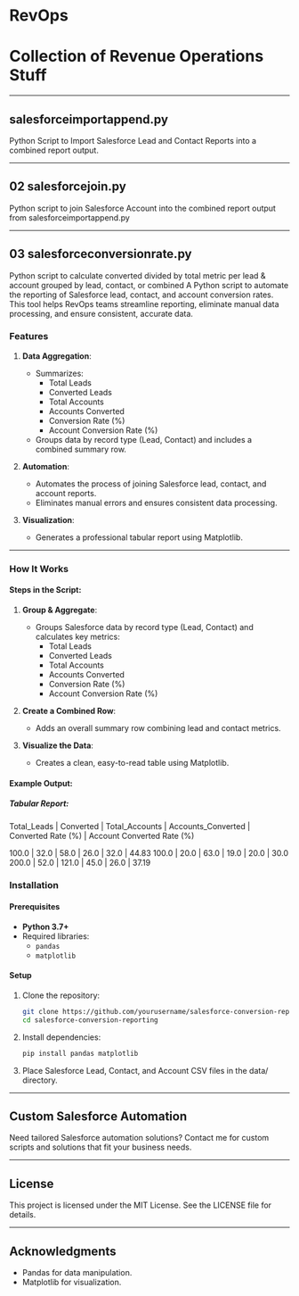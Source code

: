 # RevOps
# Collection of Revenue Operations Stuff

---

## salesforceimportappend.py
Python Script to Import Salesforce Lead and Contact Reports into a combined report output.

---

## 02 salesforcejoin.py
Python script to join Salesforce Account into the combined report output from salesforceimportappend.py

---

## 03 salesforceconversionrate.py
Python script to calculate converted divided by total metric per lead & account grouped by lead, contact, or combined
A Python script to automate the reporting of Salesforce lead, contact, and account conversion rates. This tool helps RevOps teams streamline reporting, eliminate manual data processing, and ensure consistent, accurate data.

### Features

1. **Data Aggregation**:
   - Summarizes:
     - Total Leads
     - Converted Leads
     - Total Accounts
     - Accounts Converted
     - Conversion Rate (%)
     - Account Conversion Rate (%)
   - Groups data by record type (Lead, Contact) and includes a combined summary row.

2. **Automation**:
   - Automates the process of joining Salesforce lead, contact, and account reports.
   - Eliminates manual errors and ensures consistent data processing.

3. **Visualization**:
   - Generates a professional tabular report using Matplotlib.

---

### How It Works

#### Steps in the Script:
1. **Group & Aggregate**:
   - Groups Salesforce data by record type (Lead, Contact) and calculates key metrics:
     - Total Leads
     - Converted Leads
     - Total Accounts
     - Accounts Converted
     - Conversion Rate (%)
     - Account Conversion Rate (%)

2. **Create a Combined Row**:
   - Adds an overall summary row combining lead and contact metrics.

3. **Visualize the Data**:
   - Creates a clean, easy-to-read table using Matplotlib.

#### Example Output:

##### Tabular Report:
Total_Leads | Converted | Total_Accounts | Accounts_Converted | Converted Rate (%) | Account Converted Rate (%)

100.0       | 32.0      | 58.0           | 26.0               | 32.0               | 44.83
100.0       | 20.0      | 63.0           | 19.0               | 20.0               | 30.0
200.0       | 52.0      | 121.0          | 45.0               | 26.0               | 37.19

### Installation

#### Prerequisites
- **Python 3.7+**
- Required libraries:
  - `pandas`
  - `matplotlib`

#### Setup
1. Clone the repository:
   ```bash
   git clone https://github.com/yourusername/salesforce-conversion-reporting.git
   cd salesforce-conversion-reporting
   ```
2.	Install dependencies:
    ```bash
    pip install pandas matplotlib
    ```
3.	Place Salesforce Lead, Contact, and Account CSV files in the data/ directory.

---

## Custom Salesforce Automation

Need tailored Salesforce automation solutions? Contact me for custom scripts and solutions that fit your business needs.

---

## License

This project is licensed under the MIT License. See the LICENSE file for details.

---

## Acknowledgments
-	Pandas for data manipulation.
-	Matplotlib for visualization.
